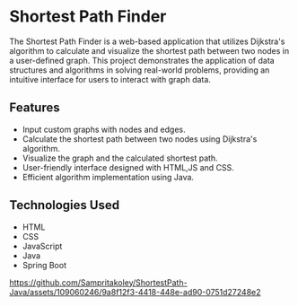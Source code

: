 # Shortest Path Finder

The Shortest Path Finder is a web-based application that utilizes Dijkstra's algorithm to calculate and visualize the shortest path between two nodes in a user-defined graph. This project demonstrates the application of data structures and algorithms in solving real-world problems, providing an intuitive interface for users to interact with graph data.

## Features
- Input custom graphs with nodes and edges.
- Calculate the shortest path between two nodes using Dijkstra's algorithm.
- Visualize the graph and the calculated shortest path.
- User-friendly interface designed with HTML,JS and CSS.
- Efficient algorithm implementation using Java.

## Technologies Used
- HTML
- CSS
- JavaScript
- Java
- Spring Boot


https://github.com/Sampritakoley/ShortestPath-Java/assets/109060246/9a8f12f3-4418-448e-ad90-0751d27248e2
